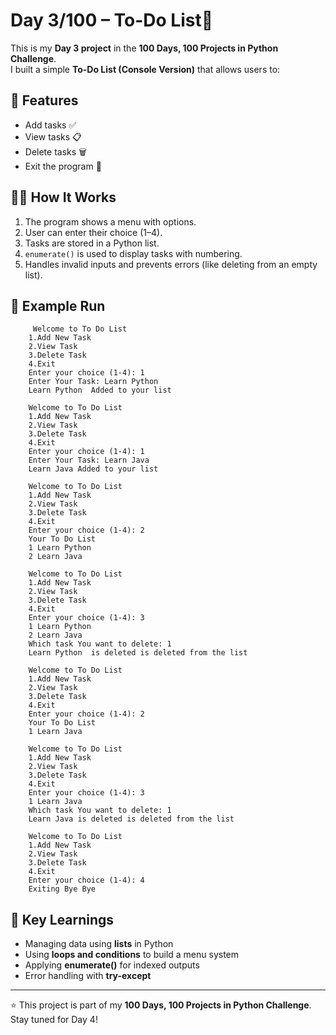# Day 3/100 – To-Do List📝

This is my **Day 3 project** in the **100 Days, 100 Projects in Python Challenge**.  
I built a simple **To-Do List (Console Version)** that allows users to:

## 🚀 Features
- Add tasks ✅  
- View tasks 📋  
- Delete tasks 🗑️  
- Exit the program 🚪  

## 🧑‍💻 How It Works
1. The program shows a menu with options.  
2. User can enter their choice (1–4).  
3. Tasks are stored in a Python list.  
4. `enumerate()` is used to display tasks with numbering.  
5. Handles invalid inputs and prevents errors (like deleting from an empty list).  

## 📝 Example Run

         Welcome to To Do List
        1.Add New Task
        2.View Task
        3.Delete Task
        4.Exit
        Enter your choice (1-4): 1
        Enter Your Task: Learn Python 
        Learn Python  Added to your list

        Welcome to To Do List
        1.Add New Task
        2.View Task
        3.Delete Task
        4.Exit
        Enter your choice (1-4): 1
        Enter Your Task: Learn Java
        Learn Java Added to your list

        Welcome to To Do List
        1.Add New Task
        2.View Task
        3.Delete Task
        4.Exit
        Enter your choice (1-4): 2
        Your To Do List
        1 Learn Python
        2 Learn Java

        Welcome to To Do List
        1.Add New Task
        2.View Task
        3.Delete Task
        4.Exit
        Enter your choice (1-4): 3
        1 Learn Python 
        2 Learn Java
        Which task You want to delete: 1
        Learn Python  is deleted is deleted from the list 

        Welcome to To Do List
        1.Add New Task
        2.View Task
        3.Delete Task
        4.Exit
        Enter your choice (1-4): 2
        Your To Do List
        1 Learn Java

        Welcome to To Do List
        1.Add New Task
        2.View Task
        3.Delete Task
        4.Exit
        Enter your choice (1-4): 3
        1 Learn Java
        Which task You want to delete: 1
        Learn Java is deleted is deleted from the list

        Welcome to To Do List
        1.Add New Task
        2.View Task
        3.Delete Task
        4.Exit
        Enter your choice (1-4): 4
        Exiting Bye Bye


## 🔑 Key Learnings
- Managing data using **lists** in Python  
- Using **loops and conditions** to build a menu system  
- Applying **enumerate()** for indexed outputs  
- Error handling with **try-except**  

---

⭐ This project is part of my **100 Days, 100 Projects in Python Challenge**. Stay tuned for Day 4!  
